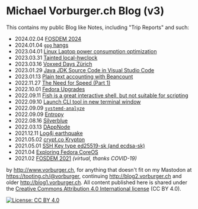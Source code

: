 # Michael Vorburger.ch Blog (v3)

This contains my public Blog like Notes, including "Trip Reports" and such:

* 2024.02.04 [FOSDEM 2024](conferences/FOSDEM-2024.md)
* 2024.01.04 [`gpg` hangs](security/gpg-hangs-on-hostname-change.md)
* 2023.04.01 [Linux Laptop power consumption optimization](linux/power.md)
* 2023.03.31 [Tainted local-hwclock](linux/taintedlocal-hwclock.md)
* 2023.03.16 [Voxxed Days Zürich](conferences/voxxed-zrh-2023.md)
* 2023.01.29 [Java JDK Source Code in Visual Studio Code](java/vsc-java-src.md)
* 2023.01.13 [Plain text accounting with Beancount](finance/beancount.md)
* 2022.11.27 [The Need for Speed (Part 1)](networking/speed1.md)
* 2022.10.01 [Fedora Upgrades](linux/fedora-upgrade.md)
* 2022.09.11 [Fish is a great interactive shell, but not suitable for scripting](linux/fish-scripting.md)
* 2022.09.10 [Launch CLI tool in new terminal window](linux/gnome-terminal.md)
* 2022.09.09 [`systemd-analyze`](linux/systemd-analyze.md)
* 2022.09.09 [Entropy](linux/entropy.md)
* 2022.08.16 [Silverblue](linux/silverblue.md)
* 2022.03.13 [DAppNode](linux/dappnode/)
* 2021.12.11 [Log4j earthquake](https://github.com/vorburger/Log4j_CVE-2021-44228)
* 2021.05.02 [crypt.co Krypton](security/krypt.co.md)
* 2021.05.01 [SSH Key type ed25519-sk (and ecdsa-sk)](security/ed25519-sk.md)
* 2021.04 [Exploring Fedora CoreOS](linux/coreos/)
* 2021.02 [FOSDEM 2021](conferences/FOSDEM-2021.md) _(virtual, thanks COVID-19)_

by http://www.vorburger.ch, for anything that doesn't fit on my Mastodon at https://tooting.ch/@vorburger,
continuing http://blog2.vorburger.ch and older http://blog1.vorburger.ch. All content
published here is shared under the [Creative Commons Attribution 4.0 International license](https://creativecommons.org/licenses/by/4.0/) (CC BY 4.0).

[![License: CC BY 4.0](https://img.shields.io/badge/License-CC%20BY%204.0-lightgrey.svg)](https://creativecommons.org/licenses/by/4.0/)
